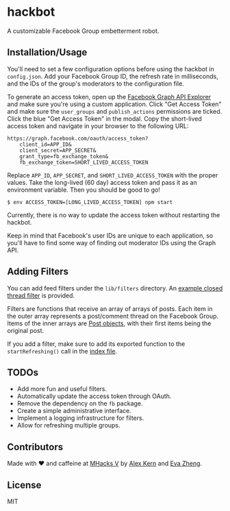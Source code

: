 # hackbot

A customizable Facebook Group embetterment robot.

## Installation/Usage

You'll need to set a few configuration options before using the hackbot in
`config.json`. Add your Facebook Group ID, the refresh rate in milliseconds,
and the IDs of the group's moderators to the configuration file.

To generate an access token, open up the [Facebook Graph API
Explorer](https://developers.facebook.com/tools/explorer/) and make sure you're
using a custom application. Click "Get Access Token" and make sure the
`user_groups` and `publish_actions` permissions are ticked. Click the blue "Get
Access Token" in the modal. Copy the short-lived access token and navigate in
your browser to the following URL:

    https://graph.facebook.com/oauth/access_token?
        client_id=APP_ID&
        client_secret=APP_SECRET&
        grant_type=fb_exchange_token&
        fb_exchange_token=SHORT_LIVED_ACCESS_TOKEN

Replace `APP_ID`, `APP_SECRET`, and `SHORT_LIVED_ACCESS_TOKEN` with the proper
values. Take the long-lived (60 day) access token and pass it as an environment
variable. Then you should be good to go!

    $ env ACCESS_TOKEN=[LONG_LIVED_ACCESS_TOKEN] npm start

Currently, there is no way to update the access token without restarting the
hackbot.

Keep in mind that Facebook's user IDs are unique to each application, so you'll
have to find some way of finding out moderator IDs using the Graph API.

## Adding Filters

You can add feed filters under the `lib/filters` directory. An [example closed
thread
filter](https://github.com/kern/hackbot/blob/master/lib/filters/closed.js) is
provided.

Filters are functions that receive an array of arrays of posts. Each item in
the outer array represents a post/comment thread on the Facebook Group. Items
of the inner arrays are [Post
objects](https://github.com/kern/hackbot/blob/master/lib/Post.js), with their
first items being the original post.

If you add a filter, make sure to add its exported function to the
`startRefreshing()` call in the [index
file](https://github.com/kern/hackbot/blob/master/lib/index.js).

## TODOs

* Add more fun and useful filters.
* Automatically update the access token through OAuth.
* Remove the dependency on the `fb` package.
* Create a simple administrative interface.
* Implement a logging infrastructure for filters.
* Allow for refreshing multiple groups.

## Contributors

Made with ♥ and caffeine at [MHacks V](http://mhacks.org/) by [Alex
Kern](https://twitter.com/KernCanCode) and [Eva
Zheng](https://twitter.com/evadoraz).

## License

MIT
